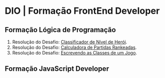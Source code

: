 # DIO | Formação FrontEnd Developer
## Formação Lógica de Programação
1. Resolução do Desafio: [Classificador de Nível de Herói](https://github.com/felipesabbado/dio-frontend-developer/tree/main/desafio1).
2. Resolução do Desafio: [Calculadora de Partidas Rankeadas](https://github.com/felipesabbado/dio-frontend-developer/tree/main/desafio2).
3. Resolução do Desafio: [Escrevendo as Classes de um Jogo](https://github.com/felipesabbado/dio-frontend-developer/tree/main/desafio3).

## Formação JavaScript Developer